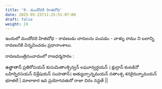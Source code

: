 ```yaml
---
title: '9. మండోదరీ హితబోధ'
date: 2025-05-25T11:25:51-07:00
draft: false
weight: 19
---
```


ఇందులో మందోదరి హితబోధ - రావణుడు చారులను పంపడం - వాళ్ళు రాము ని బలాన్ని రావణునికి విన్నవించడం ప్రధానాంశాలు.

రావణమంత్రిసంవాదంలో రాజధర్మసారం :

<div class="tel_shloka">
ఉత్ఖాతాన్ ప్రతిరోపయన్ కుసుమితాంశ్చిన్వన్ లఘూన్వర్ధయన్ । 
క్షుద్రాన్ కంటకినో బహిర్నిరసయన్ విశ్లేషయన్ సంహతాన్। 
అత్యుచ్చాన్నమయన్ నతాంశ్చ శనకైరున్నామయన్ భూతలే |
మాలాకార ఇవ ప్రయోగచతురో రాజా చిరం నన్దతే ||
</div>
